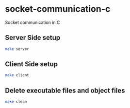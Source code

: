# socket-communication-c
Socket communication in C

## Server Side setup
```bash
make server
```

## Client Side setup
```bash
make client
```

## Delete executable files and object files
```bash
make clean
```

